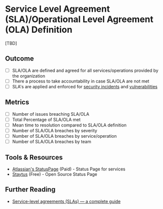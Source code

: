 # Service Level Agreement (SLA)/Operational Level Agreement (OLA) Definition

[TBD]

## Outcome

- [ ] SLA/OLA are defined and agreed for all services/operations provided by the organization
- [ ] There a process to take accountability in case SLA/OLA are not met
- [ ] SLA's are applied and enforced for [security incidents](./incident-management.md) and [vulnerabilities](../product-security/vulnerability-management-program.md)

## Metrics

- [ ] Number of issues breaching SLA/OLA
- [ ] Total Percentage of SLA/OLA met
- [ ] Mean time to resolution compared to SLA/OLA definition
- [ ] Number of SLA/OLA breaches by severity
- [ ] Number of SLA/OLA breaches by service/operation
- [ ] Number of SLA/OLA breaches by team

## Tools & Resources

- [Atlassian's StatusPage](https://www.atlassian.com/software/statuspage) (Paid) - Status Page for services
- [Staytus](https://staytus.co/) (Free) - Open Source Status Page

## Further Reading

- [Service-level agreements (SLAs) — a complete guide](https://business.adobe.com/blog/basics/service-level-agreements-slas-a-complete-guide)
